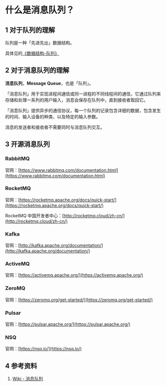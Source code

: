 # 什么是消息队列？

## 1 对于队列的理解

队列是一种「先进先出」数据结构。

具体见的[《数据结构-队列》](../learning-data-structure/queue.md)

## 2 对于消息队列的理解

**消息队列**，**Message Queue**，也是「队列」。

「消息队列」用于实现进程间通信或同一进程的不同线程间的通信，它通过队列来存储和处理一系列的用户输入，消息会保存在队列中，直到接收者取回它。

「消息队列」提供异步的通信协议，每一个队列的记录包含详细的数据，包含发生的时间、输入设备的种类、以及特定的输入参数。

消息的发送者和接收者不需要同时与消息队列交互。

## 3 开源消息队列

### RabbitMQ

官网：[https://www.rabbitmq.com/documentation.html](https://www.rabbitmq.com/documentation.html)

### RocketMQ

官网：[https://rocketmq.apache.org/docs/quick-start/](https://rocketmq.apache.org/docs/quick-start/)

RocketMQ 中国开发者中心：[http://rocketmq.cloud/zh-cn/](http://rocketmq.cloud/zh-cn/)

### Kafka

官网：[http://kafka.apache.org/documentation/](http://kafka.apache.org/documentation/)

### ActiveMQ

官网：[https://activemq.apache.org/](https://activemq.apache.org/)

### ZeroMQ

官网：[https://zeromq.org/get-started/](https://zeromq.org/get-started/)

### Pulsar

官网：[https://pulsar.apache.org/](https://pulsar.apache.org/)

### NSQ

官网：[https://nsq.io/](https://nsq.io/)

## 4 参考资料

1. [Wiki - 消息队列](https://zh.wikipedia.org/wiki/%E6%B6%88%E6%81%AF%E9%98%9F%E5%88%97)

